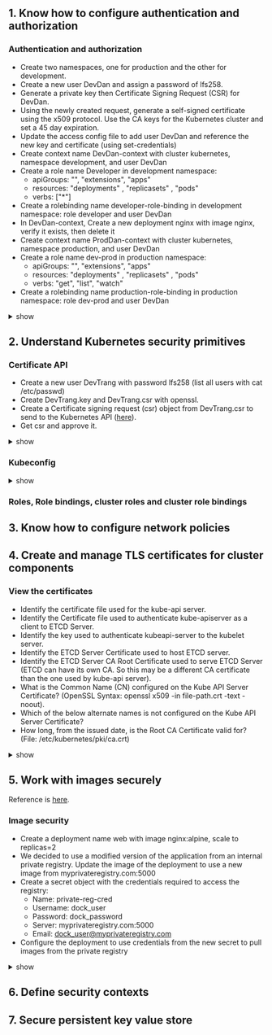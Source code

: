 ## 1. Know how to configure authentication and authorization
### Authentication and authorization
- Create two namespaces, one for production and the other for development.
- Create a new user DevDan and assign a password of lfs258.
- Generate a private key then Certificate Signing Request (CSR) for DevDan.
- Using the newly created request, generate a self-signed certificate using the x509 protocol. Use the CA keys for the
Kubernetes cluster and set a 45 day expiration.
- Update the access config file to add user DevDan and reference the new key and certificate (using set-credentials)
- Create context name DevDan-context with cluster kubernetes, namespace development, and user DevDan
- Create a role name Developer in development namespace:
  - apiGroups: "", "extensions", "apps"
  - resources: "deployments" , "replicasets" , "pods"
  - verbs: ["*"]
- Create a rolebinding name developer-role-binding in development namespace: role developer and user DevDan
- In DevDan-context, Create a new deployment nginx with image nginx, verify it exists, then delete it 
- Create context name ProdDan-context with cluster kubernetes, namespace production, and user DevDan
- Create a role name dev-prod in production namespace:
  - apiGroups: "", "extensions", "apps"
  - resources: "deployments" , "replicasets" , "pods"
  - verbs: "get", "list", "watch"
- Create a rolebinding name production-role-binding in production namespace: role dev-prod and user DevDan
<details><summary>show</summary><p>
  


</p></details>

## 2. Understand Kubernetes security primitives
### Certificate API
- Create a new user DevTrang with password lfs258 (list all users with cat /etc/passwd)
- Create DevTrang.key and DevTrang.csr with openssl.
- Create a Certificate signing request (csr) object from DevTrang.csr to send to the Kubernetes API ([here](https://kubernetes.io/docs/tasks/tls/managing-tls-in-a-cluster/#create-a-certificate-signing-request-object-to-send-to-the-kubernetes-api)).
- Get csr and approve it.
<details><summary>show</summary><p>
  


</p></details>

### Kubeconfig

<details><summary>show</summary><p>
  


</p></details>

### Roles, Role bindings, cluster roles and cluster role bindings



## 3. Know how to configure network policies
## 4. Create and manage TLS certificates for cluster components

### View the certificates
- Identify the certificate file used for the kube-api server.
- Identify the Certificate file used to authenticate kube-apiserver as a client to ETCD Server.
- Identify the key used to authenticate kubeapi-server to the kubelet server.
- Identify the ETCD Server Certificate used to host ETCD server.
- Identify the ETCD Server CA Root Certificate used to serve ETCD Server (ETCD can have its own CA. So this may be a different CA certificate than the one used by kube-api server).
- What is the Common Name (CN) configured on the Kube API Server Certificate? (OpenSSL Syntax: openssl x509 -in file-path.crt -text -noout).
- Which of the below alternate names is not configured on the Kube API Server Certificate?
- How long, from the issued date, is the Root CA Certificate valid for? (File: /etc/kubernetes/pki/ca.crt)
<details><summary>show</summary><p>
  


</p></details>







## 5. Work with images securely
Reference is [here](https://kubernetes.io/docs/tasks/configure-pod-container/pull-image-private-registry/).
### Image security
- Create a deployment name web with image nginx:alpine, scale to replicas=2
- We decided to use a modified version of the application from an internal private registry. Update the image of the deployment to use a new image from myprivateregistry.com:5000
- Create a secret object with the credentials required to access the registry:
  - Name: private-reg-cred 
  - Username: dock_user 
  - Password: dock_password 
  - Server: myprivateregistry.com:5000 
  - Email: dock_user@myprivateregistry.com
- Configure the deployment to use credentials from the new secret to pull images from the private registry
<details><summary>show</summary><p>
 
- Create and scale deployment 
  ```bash
  kubectl create deployment web --image=nginx:alpine
  kubectl scale deployment web --replicas=2
  kubectl edit deployment web
  ```
- Update deployment using new private registry
  ```yaml    
    template:
    metadata:
      labels:
        app: web
    spec:
      containers:
      - image: myprivateregistry.com:5000/nginx:alpine
  ```
- Create a secret object:
  ```bash
  kubectl create secret docker-registry private-reg-cred --docker-server=myprivateregistry.com:5000 \
          --docker-username=dock_user --docker-password=dock_password --docker-email=dock_user@myprivateregistry.com
  ```
- Configure the deployment to use credentials from the new secret:
  ```bash
  kubectl edit deployment web
  ```
  ```yaml
    template:
    metadata:
      labels:
        app: web
    spec:
      imagePullSecrets:
      - name: private-reg-cred
      containers:
      - image: myprivateregistry.com:5000/nginx:alpine
  ```

</p></details>

## 6. Define security contexts
## 7. Secure persistent key value store
